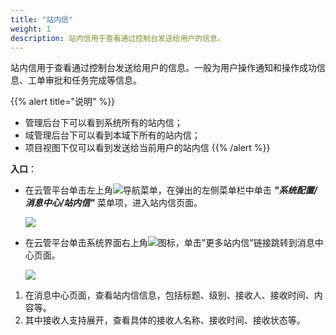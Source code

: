 ```yaml
---
title: "站内信"
weight: 1
description: 站内信用于查看通过控制台发送给用户的信息。
---
```


站内信用于查看通过控制台发送给用户的信息。一般为用户操作通知和操作成功信息、工单审批和任务完成等信息。

{{% alert title="说明" %}}
- 管理后台下可以看到系统所有的站内信；
- 域管理后台下可以看到本域下所有的站内信；
- 项目视图下仅可以看到发送给当前用户的站内信
{{% /alert %}}

**入口**：

- 在云管平台单击左上角![](../../../images/intro/nav.png)导航菜单，在弹出的左侧菜单栏中单击 **_"系统配置/消息中心/站内信"_** 菜单项，进入站内信页面。
  
    ![](../../../images/system/notify.png)
    
- 在云管平台单击系统界面右上角![](../../../images/system/messageicon1.png)图标，单击"更多站内信"链接跳转到消息中心页面。

    ![](../../../images/system/notifycenter.png)


1. 在消息中心页面，查看站内信信息，包括标题、级别、接收人、接收时间、内容等。
2. 其中接收人支持展开，查看具体的接收人名称、接收时间、接收状态等。